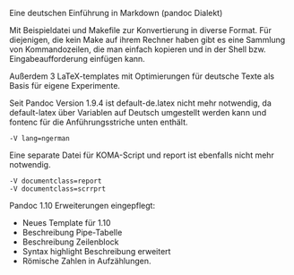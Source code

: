 Eine deutschen Einführung in Markdown (pandoc Dialekt)

Mit Beispieldatei und Makefile zur Konvertierung in diverse Format.
Für diejenigen, die kein Make auf ihrem Rechner haben gibt es
eine Sammlung von Kommandozeilen, die man einfach kopieren und
in der Shell bzw. Eingabeaufforderung einfügen kann.

Außerdem 3 LaTeX-templates mit Optimierungen für deutsche Texte als
Basis für eigene Experimente.

Seit Pandoc Version 1.9.4 ist default-de.latex nicht mehr notwendig,
da default-latex über Variablen auf Deutsch umgestellt werden kann
und fontenc für die Anführungsstriche unten enthält.

    -V lang=ngerman

Eine separate Datei für KOMA-Script und report ist ebenfalls nicht
mehr notwendig.

    -V documentclass=report
    -V documentclass=scrrprt

Pandoc 1.10 Erweiterungen eingepflegt:

 -  Neues Template für 1.10
 -  Beschreibung Pipe-Tabelle
 -  Beschreibung Zeilenblock
 -  Syntax highlight Beschreibung erweitert
 -  Römische Zahlen in Aufzählungen.

